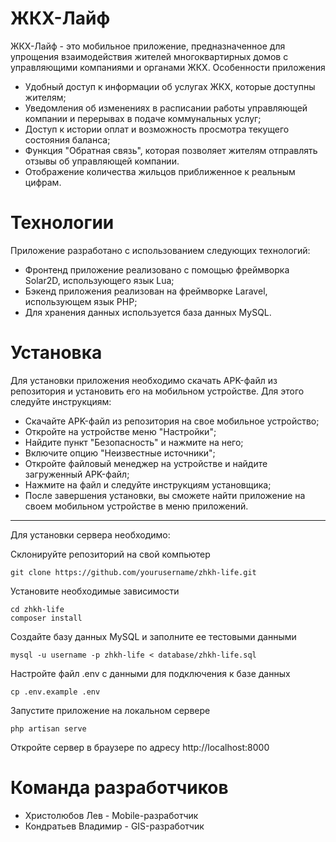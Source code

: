 # ЖКХ-Лайф

ЖКХ-Лайф - это мобильное приложение, предназначенное для упрощения взаимодействия жителей многоквартирных домов с управляющими компаниями и органами ЖКХ.
Особенности приложения

* Удобный доступ к информации об услугах ЖКХ, которые доступны жителям;
* Уведомления об изменениях в расписании работы управляющей компании и перерывах в подаче коммунальных услуг;
* Доступ к истории оплат и возможность просмотра текущего состояния баланса;
* Функция "Обратная связь", которая позволяет жителям отправлять отзывы об управляющей компании.
* Отображение количества жильцов приближенное к реальным цифрам.

# Технологии

Приложение разработано с использованием следующих технологий:
* Фронтенд приложение реализовано с помощью фреймворка Solar2D, использующего язык Lua;
* Бэкенд приложения реализован на фреймворке Laravel, использующем язык PHP;
* Для хранения данных используется база данных MySQL.

# Установка

Для установки приложения необходимо скачать APK-файл из репозитория и установить его на мобильном устройстве. Для этого следуйте инструкциям:

* Скачайте APK-файл из репозитория на свое мобильное устройство;
* Откройте на устройстве меню "Настройки";
* Найдите пункт "Безопасность" и нажмите на него;
* Включите опцию "Неизвестные источники";
* Откройте файловый менеджер на устройстве и найдите загруженный APK-файл;
* Нажмите на файл и следуйте инструкциям установщика;
* После завершения установки, вы сможете найти приложение на своем мобильном устройстве в меню приложений.

---
Для установки сервера необходимо:

Склонируйте репозиторий на свой компьютер

    git clone https://github.com/yourusername/zhkh-life.git

Установите необходимые зависимости

    cd zhkh-life
    composer install

Создайте базу данных MySQL и заполните ее тестовыми данными

    mysql -u username -p zhkh-life < database/zhkh-life.sql

Настройте файл .env с данными для подключения к базе данных

    cp .env.example .env

Запустите приложение на локальном сервере

    php artisan serve

Откройте сервер в браузере по адресу http://localhost:8000

# Команда разработчиков

* Христолюбов Лев - Mobile-разработчик
* Кондратьев Владимир - GIS-разработчик
